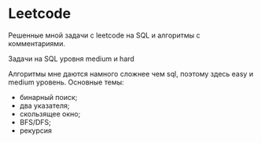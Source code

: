 # Leetcode

Решенные мной задачи с leetcode на SQL и алгоритмы с комментариями.

Задачи на SQL уровня medium и hard

Алгоритмы мне даются намного сложнее чем sql, поэтому здесь easy и medium уровень.
Основные темы:  
- бинарный поиск;
- два указателя;
- скользящее окно;
- BFS/DFS;
- рекурсия

